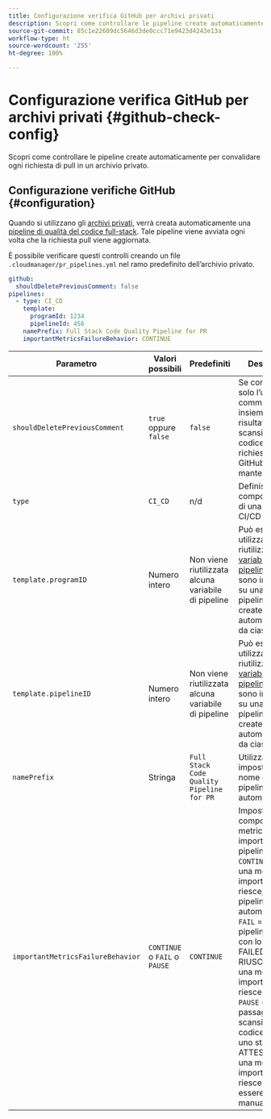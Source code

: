 ```yaml
---
title: Configurazione verifica GitHub per archivi privati
description: Scopri come controllare le pipeline create automaticamente per convalidare ogni richiesta di pull in un archivio privato.
source-git-commit: 85c1e22609dc5646d3de0ccc71e9423d4243e13a
workflow-type: ht
source-wordcount: '255'
ht-degree: 100%

---
```



# Configurazione verifica GitHub per archivi privati {#github-check-config}

Scopri come controllare le pipeline create automaticamente per convalidare ogni richiesta di pull in un archivio privato.

## Configurazione verifiche GitHub {#configuration}

Quando si utilizzano gli [archivi privati,](private-repositories.md#using) verrà creata automaticamente una [pipeline di qualità del codice full-stack](/help/overview/ci-cd-pipelines.md). Tale pipeline viene avviata ogni volta che la richiesta pull viene aggiornata.

È possibile verificare questi controlli creando un file `.cloudmanager/pr_pipelines.yml` nel ramo predefinito dell’archivio privato.

```yaml
github:
  shouldDeletePreviousComment: false
pipelines:
  - type: CI_CD
    template:
      programId: 1234
      pipelineId: 456
    namePrefix: Full Stack Code Quality Pipeline for PR 
    importantMetricsFailureBehavior: CONTINUE
```

| Parametro | Valori possibili | Predefiniti | Descrizione |
|---|---|---|---|
| `shouldDeletePreviousComment` | `true` oppure `false` | `false` | Se conservare solo l’ultimo commento insieme ai risultati della scansione del codice in questa richiesta pull di GitHub o mantenerli tutti |
| `type` | `CI_CD` | n/d | Definisce il comportamento di una pipeline CI/CD |
| `template.programID` | Numero intero | Non viene riutilizzata alcuna variabile di pipeline | Può essere utilizzato per riutilizzare [variabili della pipeline](/help/getting-started/build-environment.md#pipeline-variables) che sono impostate su una delle pipeline esistenti create automaticamente da ciascuna PR. |
| `template.pipelineID` | Numero intero | Non viene riutilizzata alcuna variabile di pipeline | Può essere utilizzato per riutilizzare [variabili della pipeline](/help/getting-started/build-environment.md#pipeline-variables) che sono impostate su una delle pipeline esistenti create automaticamente da ciascuna PR. |
| `namePrefix` | Stringa | `Full Stack Code Quality Pipeline for PR` | Utilizzata per impostare il nome della pipeline creata automaticamente |
| `importantMetricsFailureBehavior` | `CONTINUE` o `FAIL` o `PAUSE` | `CONTINUE` | Imposta il comportamento metrico importante della pipeline<br>`CONTINUE` = Se una metrica importante non riesce, la pipeline avanza automaticamente<br>`FAIL` = La pipeline termina con lo stato FAILED (NON RIUSCITO) se una metrica importante non riesce<br>`PAUSE` = Il passaggio di scansione del codice riceverà uno stato IN ATTESA quando una metrica importante non riesce e deve essere ripreso manualmente |
